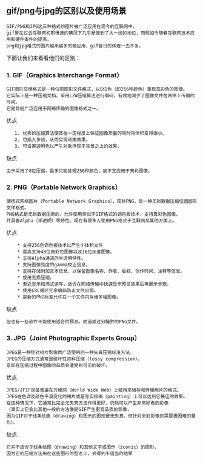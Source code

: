 ## gif/png与jpg的区别以及使用场景

```
GIF/PNG和JPG这三种格式的图片被广泛应用在现今的互联网中，
gif曾在过去互联网初期慢速的情况下几乎是做到了大一统的地位，而现如今随着互联网技术应用和硬件条件的提高，
png和jpg格式的图片越来越多的被应用，gif昔日的辉煌一去不复。
```

下面让我们来看看他们的区别：

### 1. GIF（Graphics Interchange Format）
```
GIF图形交换格式是一种位图图形文件格式，以8位色（即256种颜色）重现真彩色的图像。
它实际上是一种压缩文档，采用LZW压缩算法进行编码，有效地减少了图像文件在网络上传输的时间。
它是目前广泛应用于网络传输的图像格式之一。
```

优点
```
   1. 优秀的压缩算法使其在一定程度上保证图像质量的同时将体积变得很小。
   2. 可插入多帧，从而实现动画效果。
   3. 可设置透明色以产生对象浮现于背景之上的效果。
```

缺点

```
由于采用了8位压缩，最多只能处理256种颜色，故不宜应用于真彩图像。
```

### 2. PNG（Portable Network Graphics）
```
便携式网络图片（Portable Network Graphics），简称PNG，是一种无损数据压缩位图图形文件格式。
PNG格式是无损数据压缩的，允许使用类似于GIF格式的调色板技术，支持真彩色图像，
并具备Alpha（半透明）等特性。现在有很多人使用PNG格式于互联网及其他方面上。
```

优点
```
    * 支持256色调色板技术以产生小体积文件
    * 最高支持48位真彩色图像以及16位灰度图像。
    * 支持Alpha通道的半透明特性。
    * 支持图像亮度的gamma校正信息。
    * 支持存储附加文本信息，以保留图像名称、作者、版权、创作时间、注释等信息。
    * 使用无损压缩。
    * 渐近显示和流式读写，适合在网络传输中快速显示预览效果后再展示全貌。
    * 使用CRC循环冗余编码防止文件出错。
    * 最新的PNG标准允许在一个文件内存储多幅图像。
```

缺点
```
但也有一些软件不能使用适合的预测，而造成过分臃肿的PNG文件。
```

### 3. JPG（Joint Photographic Experts Group）
```
JPEG是一种针对相片影像而广泛使用的一种失真压缩标准方法。
JPEG的压缩方式通常是破坏性资料压缩（lossy compression），
意即在压缩过程中图像的品质会遭受到可见的破坏。
```

优点
```
JPEG/JFIF是最普遍在万维网（World Wide Web）上被用来储存和传输照片的格式。
JPEG在色调及颜色平滑变化的相片或是写实绘画（painting）上可以达到它最佳的效果。
在这种情况下，它通常比完全无失真方法作得更好，仍然可以产生非常好看的影像
（事实上它会比其他一般的方法像是GIF产生更高品质的影像，
因为GIF对于线条绘画（drawing）和图示的图形是无失真，但针对全彩影像则需要极困难的量化）。
```

缺点
```
它并不适合于线条绘图（drawing）和其他文字或图示（iconic）的图形，
因为它的压缩方法用在这些图形的型态上，会得到不适当的结果
```